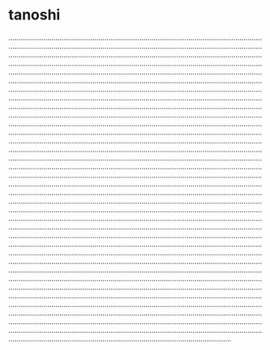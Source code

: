# tanoshi

.................................................................................................................................................................................................................................................................................................................................................................................................................................................................................................................................................................................................................................................................................................................................................................................................................................................................................................................................................................................................................................................................................................................................................................................................................................................................................................................................................................................................................................................................................................................................................................................................................................................................................................................................................................................................................................................................................................................................................................................................................................................................................................................................................................................................................................................................................................................................................................................................................................................................................................................................................................................................................................................................................................................................................................................................................................................................................................................................................................................................................................................................................................................................................................................................................................................................................................................................................................................................................................................................................................................................................................................................................................................................................................................................................................................................................................................................................................................................................................................................................................................................................................................................................................................................................................................................................................................................................................................................................................................................................................................................................................................................................................